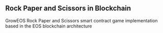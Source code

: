 ## Rock Paper and Scissors in Blockchain

GrowEOS Rock Paper and Scissors smart contract game implementation based in the EOS blockchain architecture
